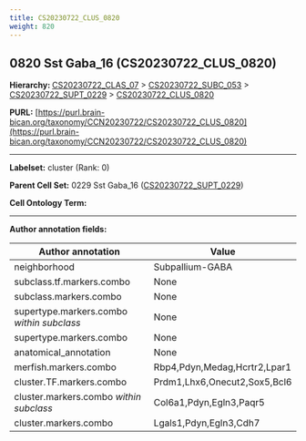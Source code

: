 ```yaml
---
title: CS20230722_CLUS_0820
weight: 820
---
```

## 0820 Sst Gaba_16 (CS20230722_CLUS_0820)
<b>Hierarchy: </b>
[CS20230722_CLAS_07](../CS20230722_CLAS_07) >
[CS20230722_SUBC_053](../CS20230722_SUBC_053) >
[CS20230722_SUPT_0229](../CS20230722_SUPT_0229) >
[CS20230722_CLUS_0820](../CS20230722_CLUS_0820)

**PURL:** [https://purl.brain-bican.org/taxonomy/CCN20230722/CS20230722_CLUS_0820](https://purl.brain-bican.org/taxonomy/CCN20230722/CS20230722_CLUS_0820)

---


**Labelset:** cluster (Rank: 0)

**Parent Cell Set:** 0229 Sst Gaba_16 ([CS20230722_SUPT_0229](../CS20230722_SUPT_0229))



**Cell Ontology Term:** 

[MARKER GENES.]: #


---

[TRANSFERRED ANNOTATIONS.]: #


[AUTHOR ANNOTATION FIELDS.]: #


**Author annotation fields:**

| Author annotation | Value |
|-------------------|-------|
|neighborhood|Subpallium-GABA|
|subclass.tf.markers.combo|None|
|subclass.markers.combo|None|
|supertype.markers.combo _within subclass_|None|
|supertype.markers.combo|None|
|anatomical_annotation|None|
|merfish.markers.combo|Rbp4,Pdyn,Medag,Hcrtr2,Lpar1|
|cluster.TF.markers.combo|Prdm1,Lhx6,Onecut2,Sox5,Bcl6|
|cluster.markers.combo _within subclass_|Col6a1,Pdyn,Egln3,Paqr5|
|cluster.markers.combo|Lgals1,Pdyn,Egln3,Cdh7|
